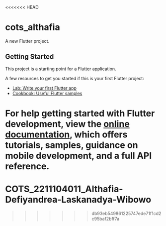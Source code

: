 <<<<<<< HEAD
# cots_althafia

A new Flutter project.

## Getting Started

This project is a starting point for a Flutter application.

A few resources to get you started if this is your first Flutter project:

- [Lab: Write your first Flutter app](https://docs.flutter.dev/get-started/codelab)
- [Cookbook: Useful Flutter samples](https://docs.flutter.dev/cookbook)

For help getting started with Flutter development, view the
[online documentation](https://docs.flutter.dev/), which offers tutorials,
samples, guidance on mobile development, and a full API reference.
=======
# COTS_2211104011_Althafia-Defiyandrea-Laskanadya-Wibowo
>>>>>>> db93eb549861225747ede71f1cd2c95baf2bff7a
